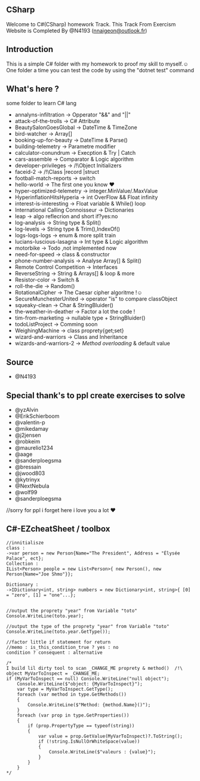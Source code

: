 ## CSharp
Welcome to C#(CSharp) homework Track.
    This Track From Exercism Website is Completed By @N4193 (nnaigeon@outlook.fr)

## Introduction
This is a simple C# folder with my homework to proof my skill to myself.☺
One folder a time you can test the code by using the "dotnet test" command 

## What's here ?
some folder to learn C# lang 
- annalyns-infiltration             -> Opperator "&&" and "||" 
- attack-of-the-trolls              -> C# Attribute
- BeautySalonGoesGlobal             -> DateTime & TimeZone
- bird-watcher                      -> Array[]
- booking-up-for-beauty             -> DateTime & Parse()
- building-telemetry                -> Parametre modifier
- calculator-conundrum              -> Execption & Try | Catch 
- cars-assemble                     -> Comparator & Logic algorithm
- developer-privileges              ->  /!\Object Initializers
- faceid-2                          ->  /!\Class |record |struct
- football-match-reports            -> switch 
- hello-world                       -> The first one you know ♥
- hyper-optimized-telemetry         -> integer.MinValue/.MaxValue
- HyperinflationHitsHyperia         -> int OverFlow && Float infinity 
- interest-is-interesting           -> Float variable & While() loop   
- International Calling Connoisseur -> Dictionaries
- leap                              -> algo reflecrion and short if?yes:no
- log-analysis                      -> String type & Split() 
- log-levels                        -> String type & Trim(),IndexOf()
- logs-logs-logs                    -> enum & more split train
- lucians-luscious-lasagna          -> Int type & Logic algorithm
- motorbike                         -> Todo ,not implemented now 
- need-for-speed                    -> class & constructor
- phone-number-analysis             -> Analyse Array[] & Split()
- Remote Control Competition        -> Interfaces
- ReverseString                     -> String & Arrays[] & loop & more 
- Resistor-color                    -> Switch & 
- roll-the-die                      -> Random()
- RotationalCipher                  -> The Caesar cipher algoritme !☺
- SecureMunchesterUnited            -> operator "is" to compare classObject
- squeaky-clean                     -> Char & StringBluider()
- the-weather-in-deather            -> Factor a lot the code ! 
- tim-from-marketing                -> nullable type + StringBluider()
- todoListProject                   ->  Comming soon
- WeighingMachine                   -> class proprety{get;set}
- wizard-and-warriors               -> Class and Inheritance
- wizards-and-warriors-2            -> _Method overloading_ & default value 

## Source
- @N4193

## Special thank's to ppl create exercises to solve 
- @yzAlvin
- @ErikSchierboom
- @valentin-p
- @mikedamay
- @j2jensen
- @robkeim
- @maurelio1234
- @aage
- @sanderploegsma
- @bressain
- @jwood803
- @kytrinyx
- @NextNebula
- @wolf99
- @sanderploegsma

//sorry for ppl i forget here i love you a lot ♥

## C#-EZcheatSheet / toolbox
    //innitialisze
    class :
    ->var person = new Person{Name="The President", Address = "Élysée Palace", ect};
    Collection :
    IList<Person> people = new List<Person>{ new Person(), new Person{Name="Joe Shmo"}};

    Dictionary :
    ->IDictionary<int, string> numbers = new Dictionary<int, string>{ [0] = "zero", [1] = "one"...};


    //output the proprety "year" from Variable "toto"
    Console.WriteLine(toto.year);

    //output the type of the proprety "year" from Variable "toto"
    Console.WriteLine(toto.year.GetType());

    //factor little if statement for return
    //memo : is_this_condition_true ? yes : no
    condition ? consequent : alternative

    /*
    I build lil dirty tool to scan _CHANGE_ME proprety & method()  /!\
    object MyVarToInspect = _CHANGE_ME;           
    if (MyVarToInspect == null) Console.WriteLine("null object");
        Console.WriteLine($"object: {MyVarToInspect}");
        var type = MyVarToInspect.GetType(); 
        foreach (var method in type.GetMethods())
        {
            Console.WriteLine($"Method: {method.Name}()");
        }
        foreach (var prop in type.GetProperties())
        {
            if (prop.PropertyType == typeof(string))
            {
                var value = prop.GetValue(MyVarToInspect)?.ToString();
                if (!string.IsNullOrWhiteSpace(value))
                {
                    Console.WriteLine($"valeurs : {value}");
                }
            }
        }
    */
